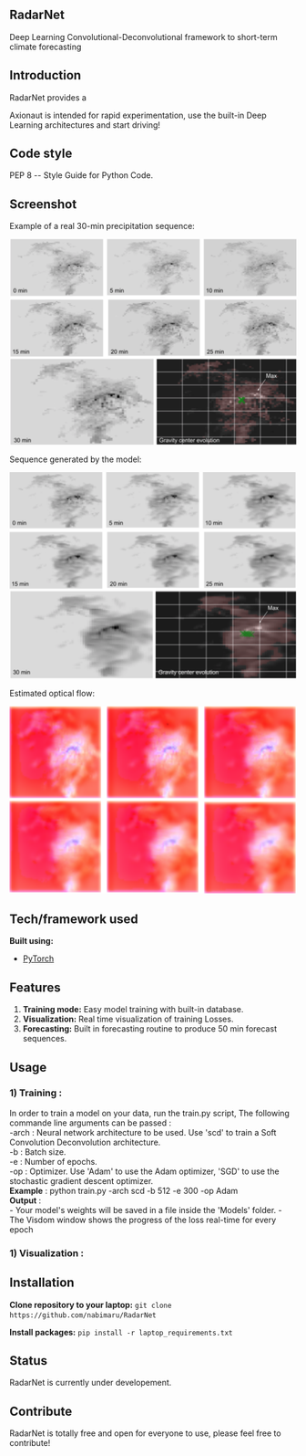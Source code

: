 ## RadarNet
Deep Learning Convolutional-Deconvolutional framework to short-term climate forecasting


## Introduction
RadarNet provides a 

Axionaut is intended for rapid experimentation, use the built-in Deep Learning architectures and start driving!


## Code style
PEP 8 -- Style Guide for Python Code.


## Screenshot
Example of a real 30-min precipitation sequence:

![alt text](/Images/real_sequence_example.png)


Sequence generated by the model:

![alt text](/Images/predicted_sequence.png)


Estimated optical flow:

![alt text](/Images/optical_flow.png)


## Tech/framework used

<b>Built using:</b>
- [PyTorch](http://pytorch.org)


## Features

1. <strong>Training mode:</strong> Easy model training with built-in database.
2. <strong>Visualization:</strong> Real time visualization of training Losses.
3. <strong>Forecasting:</strong> Built in forecasting routine to produce 50 min forecast sequences.


## Usage
<h3>1) Training :</h3>
In order to train a model on your data, run the train.py script, The following commande line arguments can be passed :</br>
-arch : Neural network architecture to be used. Use 'scd' to train a Soft Convolution Deconvolution architecture.</br>
-b : Batch size.</br>
-e : Number of epochs.</br>
-op : Optimizer. Use 'Adam' to use the Adam optimizer, 'SGD' to use the stochastic gradient descent optimizer.</br>
<strong>Example</strong> : python train.py -arch scd -b 512 -e 300 -op Adam</br>
<strong>Output</strong> : </br>
- Your model's weights will be saved in a file inside the 'Models' folder.
- The Visdom window shows the progress of the loss real-time for every epoch

<h3>1) Visualization :</h3>


## Installation
<strong>Clone repository to your laptop:</strong>
`git clone https://github.com/nabimaru/RadarNet`

<strong>Install packages:</strong>
`pip install -r laptop_requirements.txt`


## Status
RadarNet is currently under developement.

## Contribute
RadarNet is totally free and open for everyone to use, please feel free to contribute!



